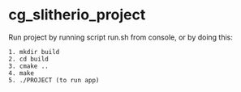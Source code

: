 # cg_slitherio_project

Run project by running script run.sh from console, or by doing this:

    1. mkdir build
    2. cd build
    3. cmake ..
    4. make
    5. ./PROJECT (to run app)
